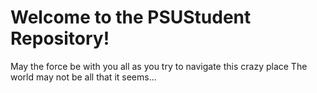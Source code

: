 # Welcome to the PSUStudent Repository!
May the force be with you all as you try to navigate this crazy place
The world may not be all that it seems...
